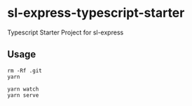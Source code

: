 # sl-express-typescript-starter

Typescript Starter Project for sl-express

## Usage

```
rm -Rf .git
yarn

yarn watch
yarn serve
```
